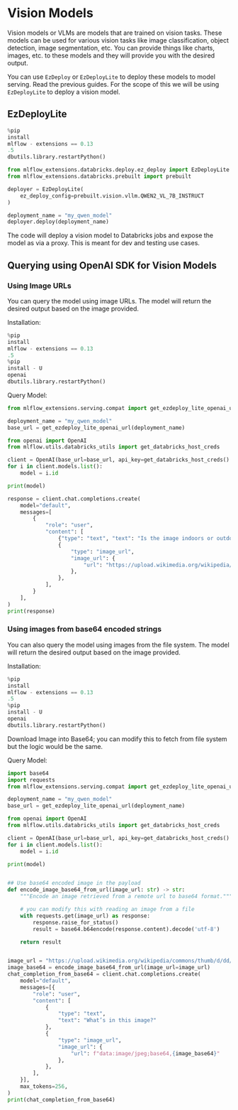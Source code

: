 # Vision Models

Vision models or VLMs are models that are trained on vision tasks. These models can be used for various vision tasks
like image classification, object detection, image segmentation, etc.
You can provide things like charts, images, etc. to these models and they will provide you with the desired output.

You can use `EzDeploy` or `EzDeployLite` to deploy these models to model serving. Read the previous guides.
For the scope of this we will be using `EzDeployLite` to deploy a vision model.

## EzDeployLite

```python
%pip
install
mlflow - extensions == 0.13
.5
dbutils.library.restartPython()

from mlflow_extensions.databricks.deploy.ez_deploy import EzDeployLite
from mlflow_extensions.databricks.prebuilt import prebuilt

deployer = EzDeployLite(
    ez_deploy_config=prebuilt.vision.vllm.QWEN2_VL_7B_INSTRUCT
)

deployment_name = "my_qwen_model"
deployer.deploy(deployment_name)
```

The code will deploy a vision model to Databricks jobs and expose the model as via a proxy.
This is meant for dev and testing use cases.

## Querying using OpenAI SDK for Vision Models

### Using Image URLs

You can query the model using image URLs. The model will return the desired output based on the image provided.

Installation:

```python
%pip
install
mlflow - extensions == 0.13
.5
%pip
install - U
openai
dbutils.library.restartPython()
```

Query Model:

```python
from mlflow_extensions.serving.compat import get_ezdeploy_lite_openai_url

deployment_name = "my_qwen_model"
base_url = get_ezdeploy_lite_openai_url(deployment_name)

from openai import OpenAI
from mlflow.utils.databricks_utils import get_databricks_host_creds

client = OpenAI(base_url=base_url, api_key=get_databricks_host_creds().token)
for i in client.models.list():
    model = i.id

print(model)

response = client.chat.completions.create(
    model="default",
    messages=[
        {
            "role": "user",
            "content": [
                {"type": "text", "text": "Is the image indoors or outdoors?"},
                {
                    "type": "image_url",
                    "image_url": {
                        "url": "https://upload.wikimedia.org/wikipedia/commons/thumb/d/dd/Gfp-wisconsin-madison-the-nature-boardwalk.jpg/2560px-Gfp-wisconsin-madison-the-nature-boardwalk.jpg"
                    },
                },
            ],
        }
    ],
)
print(response)
```

### Using images from base64 encoded strings

You can also query the model using images from the file system. The model will return the desired output based on the
image provided.

Installation:

```python
%pip
install
mlflow - extensions == 0.13
.5
%pip
install - U
openai
dbutils.library.restartPython()
```

Download Image into Base64; you can modify this to fetch from file system but the logic would be the same.

Query Model:

```python
import base64
import requests
from mlflow_extensions.serving.compat import get_ezdeploy_lite_openai_url

deployment_name = "my_qwen_model"
base_url = get_ezdeploy_lite_openai_url(deployment_name)

from openai import OpenAI
from mlflow.utils.databricks_utils import get_databricks_host_creds

client = OpenAI(base_url=base_url, api_key=get_databricks_host_creds().token)
for i in client.models.list():
    model = i.id

print(model)


## Use base64 encoded image in the payload
def encode_image_base64_from_url(image_url: str) -> str:
    """Encode an image retrieved from a remote url to base64 format."""

    # you can modify this with reading an image from a file
    with requests.get(image_url) as response:
        response.raise_for_status()
        result = base64.b64encode(response.content).decode('utf-8')

    return result


image_url = "https://upload.wikimedia.org/wikipedia/commons/thumb/d/dd/Gfp-wisconsin-madison-the-nature-boardwalk.jpg/2560px-Gfp-wisconsin-madison-the-nature-boardwalk.jpg"
image_base64 = encode_image_base64_from_url(image_url=image_url)
chat_completion_from_base64 = client.chat.completions.create(
    model="default",
    messages=[{
        "role": "user",
        "content": [
            {
                "type": "text",
                "text": "What’s in this image?"
            },
            {
                "type": "image_url",
                "image_url": {
                    "url": f"data:image/jpeg;base64,{image_base64}"
                },
            },
        ],
    }],
    max_tokens=256,
)
print(chat_completion_from_base64)
```